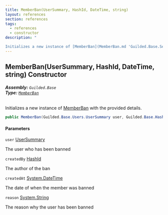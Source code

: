 ```yaml
---
title: MemberBan(UserSummary, HashId, DateTime, string)
layout: references
section: references
tags:
  - references
  - constructor
description: "

Initializes a new instance of [MemberBan](MemberBan.md 'Guilded.Base.Servers.MemberBan') with the provided details."
---
```


## MemberBan(UserSummary, HashId, DateTime, string) Constructor
###### **Assembly:** `Guilded.Base`<br/>**Type:** [`MemberBan`](MemberBan.md 'Guilded.Base.Servers.MemberBan')

Initializes a new instance of [MemberBan](MemberBan.md 'Guilded.Base.Servers.MemberBan') with the provided details.

```csharp
public MemberBan(Guilded.Base.Users.UserSummary user, Guilded.Base.HashId createdBy, System.DateTime createdAt, string? reason);
```
#### Parameters

<a name='Guilded.Base.Servers.MemberBan.MemberBan(Guilded.Base.Users.UserSummary,Guilded.Base.HashId,System.DateTime,string).user'></a>

`user` [UserSummary](UserSummary.md 'Guilded.Base.Users.UserSummary')

The user who has been banned

<a name='Guilded.Base.Servers.MemberBan.MemberBan(Guilded.Base.Users.UserSummary,Guilded.Base.HashId,System.DateTime,string).createdBy'></a>

`createdBy` [HashId](HashId.md 'Guilded.Base.HashId')

The author of the ban

<a name='Guilded.Base.Servers.MemberBan.MemberBan(Guilded.Base.Users.UserSummary,Guilded.Base.HashId,System.DateTime,string).createdAt'></a>

`createdAt` [System.DateTime](https://docs.microsoft.com/en-us/dotnet/api/System.DateTime 'System.DateTime')

The date of when the member was banned

<a name='Guilded.Base.Servers.MemberBan.MemberBan(Guilded.Base.Users.UserSummary,Guilded.Base.HashId,System.DateTime,string).reason'></a>

`reason` [System.String](https://docs.microsoft.com/en-us/dotnet/api/System.String 'System.String')

The reason why the user has been banned